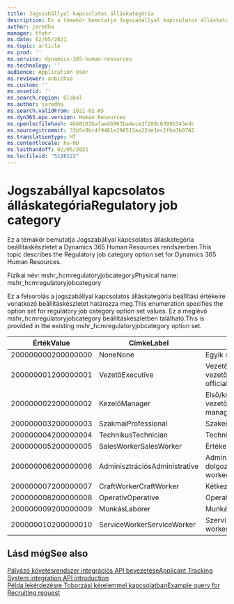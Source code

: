 ```yaml
---
title: Jogszabállyal kapcsolatos álláskategória
description: Ez a témakör bemutatja Jogszabállyal kapcsolatos álláskategória beállításkészletet a Dynamics 365 Human Resources rendszerben.
author: jaredha
manager: tfehr
ms.date: 02/05/2021
ms.topic: article
ms.prod: ''
ms.service: dynamics-365-human-resources
ms.technology: ''
audience: Application User
ms.reviewer: anbichse
ms.custom: ''
ms.assetid: ''
ms.search.region: Global
ms.author: jaredha
ms.search.validFrom: 2021-02-05
ms.dyn365.ops.version: Human Resources
ms.openlocfilehash: 4b68103bafae4b963ba4ece3f288c6398b343edc
ms.sourcegitcommit: 33b5c8bc4f9461e290513aa22de1ec1fba3b0742
ms.translationtype: HT
ms.contentlocale: hu-HU
ms.lasthandoff: 02/05/2021
ms.locfileid: "5126122"
---
```

# <a name="regulatory-job-category"></a><span data-ttu-id="9fe85-103">Jogszabállyal kapcsolatos álláskategória</span><span class="sxs-lookup"><span data-stu-id="9fe85-103">Regulatory job category</span></span>

<span data-ttu-id="9fe85-104">Ez a témakör bemutatja Jogszabállyal kapcsolatos álláskategória beállításkészletet a Dynamics 365 Human Resources rendszerben.</span><span class="sxs-lookup"><span data-stu-id="9fe85-104">This topic describes the Regulatory job category option set for Dynamics 365 Human Resources.</span></span>

<span data-ttu-id="9fe85-105">Fizikai név: mshr_hcmregulatoryjobcategory</span><span class="sxs-lookup"><span data-stu-id="9fe85-105">Physical name: mshr_hcmregulatoryjobcategory</span></span>

<span data-ttu-id="9fe85-106">Ez a felsorolás a jogszabállyal kapcsolatos álláskategória beállítási értékeire vonatkozó beállításkészletet határozza meg.</span><span class="sxs-lookup"><span data-stu-id="9fe85-106">This enumeration specifies the option set for regulatory job category option set values.</span></span> <span data-ttu-id="9fe85-107">Ez a meglévő mshr_hcmregulatoryjobcategory beállításkészletben található.</span><span class="sxs-lookup"><span data-stu-id="9fe85-107">This is provided in the existing mshr_hcmregulatoryjobcategory option set.</span></span>

| <span data-ttu-id="9fe85-108">Érték</span><span class="sxs-lookup"><span data-stu-id="9fe85-108">Value</span></span> | <span data-ttu-id="9fe85-109">Címke</span><span class="sxs-lookup"><span data-stu-id="9fe85-109">Label</span></span> | <span data-ttu-id="9fe85-110">Leírás</span><span class="sxs-lookup"><span data-stu-id="9fe85-110">Description</span></span> |
| --- | --- | --- |
| <span data-ttu-id="9fe85-111">200000000</span><span class="sxs-lookup"><span data-stu-id="9fe85-111">200000000</span></span> | <span data-ttu-id="9fe85-112">None</span><span class="sxs-lookup"><span data-stu-id="9fe85-112">None</span></span> | <span data-ttu-id="9fe85-113">Egyik sem.</span><span class="sxs-lookup"><span data-stu-id="9fe85-113">None.</span></span> |
| <span data-ttu-id="9fe85-114">200000001</span><span class="sxs-lookup"><span data-stu-id="9fe85-114">200000001</span></span> | <span data-ttu-id="9fe85-115">Vezető</span><span class="sxs-lookup"><span data-stu-id="9fe85-115">Executive</span></span> | <span data-ttu-id="9fe85-116">Vezető beosztású hivatalnokok és vezetők.</span><span class="sxs-lookup"><span data-stu-id="9fe85-116">Executive/Senior level officials and managers.</span></span> |
| <span data-ttu-id="9fe85-117">200000002</span><span class="sxs-lookup"><span data-stu-id="9fe85-117">200000002</span></span> | <span data-ttu-id="9fe85-118">Kezelő</span><span class="sxs-lookup"><span data-stu-id="9fe85-118">Manager</span></span> | <span data-ttu-id="9fe85-119">Első/középső szintű hivatalnokok és vezetők.</span><span class="sxs-lookup"><span data-stu-id="9fe85-119">First/Mid level officials and managers.</span></span> |
| <span data-ttu-id="9fe85-120">200000003</span><span class="sxs-lookup"><span data-stu-id="9fe85-120">200000003</span></span> | <span data-ttu-id="9fe85-121">Szakmai</span><span class="sxs-lookup"><span data-stu-id="9fe85-121">Professional</span></span> | <span data-ttu-id="9fe85-122">Szakemberek.</span><span class="sxs-lookup"><span data-stu-id="9fe85-122">Professionals.</span></span> |
| <span data-ttu-id="9fe85-123">200000004</span><span class="sxs-lookup"><span data-stu-id="9fe85-123">200000004</span></span> | <span data-ttu-id="9fe85-124">Technikus</span><span class="sxs-lookup"><span data-stu-id="9fe85-124">Technician</span></span> | <span data-ttu-id="9fe85-125">Technikusok.</span><span class="sxs-lookup"><span data-stu-id="9fe85-125">Technicians.</span></span> |
| <span data-ttu-id="9fe85-126">200000005</span><span class="sxs-lookup"><span data-stu-id="9fe85-126">200000005</span></span> | <span data-ttu-id="9fe85-127">SalesWorker</span><span class="sxs-lookup"><span data-stu-id="9fe85-127">SalesWorker</span></span> | <span data-ttu-id="9fe85-128">Értékesítők.</span><span class="sxs-lookup"><span data-stu-id="9fe85-128">Sales workers.</span></span> |
| <span data-ttu-id="9fe85-129">200000006</span><span class="sxs-lookup"><span data-stu-id="9fe85-129">200000006</span></span> | <span data-ttu-id="9fe85-130">Adminisztrációs</span><span class="sxs-lookup"><span data-stu-id="9fe85-130">Administrative</span></span> | <span data-ttu-id="9fe85-131">Adminisztratív támogatást nyújtó dolgozók.</span><span class="sxs-lookup"><span data-stu-id="9fe85-131">Administrative support workers.</span></span> |
| <span data-ttu-id="9fe85-132">200000007</span><span class="sxs-lookup"><span data-stu-id="9fe85-132">200000007</span></span> | <span data-ttu-id="9fe85-133">CraftWorker</span><span class="sxs-lookup"><span data-stu-id="9fe85-133">CraftWorker</span></span> | <span data-ttu-id="9fe85-134">Kétkezi dolgozók.</span><span class="sxs-lookup"><span data-stu-id="9fe85-134">Craft workers.</span></span> |
| <span data-ttu-id="9fe85-135">200000008</span><span class="sxs-lookup"><span data-stu-id="9fe85-135">200000008</span></span> | <span data-ttu-id="9fe85-136">Operatív</span><span class="sxs-lookup"><span data-stu-id="9fe85-136">Operative</span></span> | <span data-ttu-id="9fe85-137">Operatív személyek.</span><span class="sxs-lookup"><span data-stu-id="9fe85-137">Operatives.</span></span> |
| <span data-ttu-id="9fe85-138">200000009</span><span class="sxs-lookup"><span data-stu-id="9fe85-138">200000009</span></span> | <span data-ttu-id="9fe85-139">Munkás</span><span class="sxs-lookup"><span data-stu-id="9fe85-139">Laborer</span></span> | <span data-ttu-id="9fe85-140">Munkások/segítők.</span><span class="sxs-lookup"><span data-stu-id="9fe85-140">Laborers/Helpers.</span></span> |
| <span data-ttu-id="9fe85-141">200000010</span><span class="sxs-lookup"><span data-stu-id="9fe85-141">200000010</span></span> | <span data-ttu-id="9fe85-142">ServiceWorker</span><span class="sxs-lookup"><span data-stu-id="9fe85-142">ServiceWorker</span></span> | <span data-ttu-id="9fe85-143">Szervizelési dolgozók.</span><span class="sxs-lookup"><span data-stu-id="9fe85-143">Service workers.</span></span> |

## <a name="see-also"></a><span data-ttu-id="9fe85-144">Lásd még</span><span class="sxs-lookup"><span data-stu-id="9fe85-144">See also</span></span>

[<span data-ttu-id="9fe85-145">Pályázó követésrendszer integrációs API bevezetése</span><span class="sxs-lookup"><span data-stu-id="9fe85-145">Applicant Tracking System integration API introduction</span></span>](hr-admin-integration-ats-api-introduction.md)<br>
[<span data-ttu-id="9fe85-146">Példa lekérdezésre Toborzási kérelemmel kapcsolatban</span><span class="sxs-lookup"><span data-stu-id="9fe85-146">Example query for Recruiting request</span></span>](hr-admin-integration-ats-api-recruiting-request-example-query.md)
